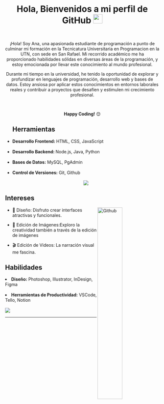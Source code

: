 <div align="center">
<h1> Hola, Bienvenidos a mi perfil de GitHub <img src="https://github.com/abdoachhoubi/abdoachhoubi/blob/main/gifs/Hi.gif" width="30"></h1>
<br />
<p>
  ¡Hola! Soy Ana, una apasionada estudiante de programación a punto de culminar mi formación en la Tecnicatura Universitaria en Programacion en la UTN, con sede en San Rafael. Mi recorrido académico me ha proporcionado habilidades sólidas en diversas áreas de la programación, y estoy emocionada por llevar este conocimiento al mundo profesional.

Durante mi tiempo en la universidad, he tenido la oportunidad de explorar y profundizar en lenguajes de programación, desarrollo web y bases de datos. Estoy ansiosa por aplicar estos conocimientos en entornos laborales reales y contribuir a proyectos que desafíen y estimulen mi crecimiento profesional.
</p>
<br />

**Happy Coding!** 😊
</div>

<ul>
  <h2>Herramientas</h2>
  <li><strong>Desarrollo Frontend:  </strong> HTML, CSS, JavaScript</li> <br>
  <li><strong>Desarrollo Backend: </strong>Node.js, Java, Python</li>  <br>
  <li><strong>Bases de Datos:</strong> MySQL, PgAdmin</li>  <br>
  <li><strong>Control de Versiones:</strong> Git, Github</li> <br>
<div align="center" margin ="20px">
  <a  align="center"  href="https://skillicons.dev">
  <img src="https://skillicons.dev/icons?i=html,css,js,nodejs,java,py,mysql,postgres,git,github" />
</a>
</div>

</ul>


<div> 
<h2>Intereses</h2>
<img width="40%"  align="right" alt="Github" src="https://i.pinimg.com/564x/01/04/d8/0104d8604ec89b1871ee047587d8216d.jpg" />

- 🎨 Diseño: Disfruto crear interfaces atractivas y funcionales.
  
- 📸 Edición de Imágenes:Exploro la creatividad también a través de la edición de imágenes
  
- 🎬 Edición de Videos: La narración visual me fascina.
 </div>


 <div align="rigth">
   <h2>Habilidades</h2>
    <li><strong>Diseño:</strong> Photoshop, Illustrator, InDesign, Figma</li>  <br>
   <li><strong>Herramientas de Productividad:</strong> VSCode, Tello, Notion</li> <br>

   <div align="left">
  <a  align="center"  href="https://skillicons.dev">
  <img src="https://skillicons.dev/icons?i=ps,ai,figma,vscode" />
</a>
</div>



---

